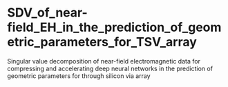 # SDV_of_near-field_EH_in_the_prediction_of_geometric_parameters_for_TSV_array
Singular value decomposition of near-field electromagnetic data for compressing and accelerating deep neural networks in the prediction of geometric parameters for through silicon via array
